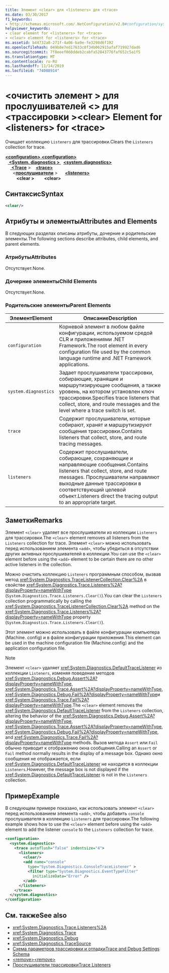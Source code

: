 ```yaml
---
title: Элемент <clear> для <listeners> для <trace>
ms.date: 03/30/2017
f1_keywords:
- http://schemas.microsoft.com/.NetConfiguration/v2.0#configuration/system.diagnostics/trace/listeners/clear
helpviewer_keywords:
- clear element for <listeners> for <trace>
- <clear> element for <listeners> for <trace>
ms.assetid: b44732a8-271f-4a06-ba9e-fe3298d6f192
ms.openlocfilehash: 049b8e7ed17633c0f34b062915afaf719927dad6
ms.sourcegitcommit: 7f8eeef060ddeb2cabfa52843776faf652c5a1f5
ms.translationtype: MT
ms.contentlocale: ru-RU
ms.lasthandoff: 11/14/2019
ms.locfileid: "74088914"
---
```

# <a name="clear-element-for-listeners-for-trace"></a><span data-ttu-id="063c8-102">\<очистить элемент > для прослушивателей \<> для \<трассировки ></span><span class="sxs-lookup"><span data-stu-id="063c8-102">\<clear> Element for \<listeners> for \<trace></span></span>
<span data-ttu-id="063c8-103">Очищает коллекцию `Listeners` для трассировки.</span><span class="sxs-lookup"><span data-stu-id="063c8-103">Clears the `Listeners` collection for trace.</span></span>  

<span data-ttu-id="063c8-104">[ **\<configuration>** ](../configuration-element.md)</span><span class="sxs-lookup"><span data-stu-id="063c8-104">[**\<configuration>**](../configuration-element.md)</span></span>\
<span data-ttu-id="063c8-105">&nbsp;&nbsp;[ **\<System. diagnostics >** ](system-diagnostics-element.md)</span><span class="sxs-lookup"><span data-stu-id="063c8-105">&nbsp;&nbsp;[**\<system.diagnostics>**](system-diagnostics-element.md)</span></span>\
<span data-ttu-id="063c8-106">&nbsp;&nbsp;&nbsp;&nbsp;[ **\<Trace**](trace-element.md) ></span><span class="sxs-lookup"><span data-stu-id="063c8-106">&nbsp;&nbsp;&nbsp;&nbsp;[**\<trace>**](trace-element.md)</span></span>\
<span data-ttu-id="063c8-107">&nbsp;&nbsp;&nbsp;&nbsp;&nbsp;&nbsp;\<[**прослушиватели**](listeners-element-for-trace.md) ></span><span class="sxs-lookup"><span data-stu-id="063c8-107">&nbsp;&nbsp;&nbsp;&nbsp;&nbsp;&nbsp;[**\<listeners>**](listeners-element-for-trace.md)</span></span>\
<span data-ttu-id="063c8-108">&nbsp;&nbsp;&nbsp;&nbsp;&nbsp;&nbsp;&nbsp;&nbsp; **\<clear >**</span><span class="sxs-lookup"><span data-stu-id="063c8-108">&nbsp;&nbsp;&nbsp;&nbsp;&nbsp;&nbsp;&nbsp;&nbsp;**\<clear>**</span></span>

## <a name="syntax"></a><span data-ttu-id="063c8-109">Синтаксис</span><span class="sxs-lookup"><span data-stu-id="063c8-109">Syntax</span></span>  
  
```xml  
<clear/>  
```  
  
## <a name="attributes-and-elements"></a><span data-ttu-id="063c8-110">Атрибуты и элементы</span><span class="sxs-lookup"><span data-stu-id="063c8-110">Attributes and Elements</span></span>  
 <span data-ttu-id="063c8-111">В следующих разделах описаны атрибуты, дочерние и родительские элементы.</span><span class="sxs-lookup"><span data-stu-id="063c8-111">The following sections describe attributes, child elements, and parent elements.</span></span>  
  
### <a name="attributes"></a><span data-ttu-id="063c8-112">Атрибуты</span><span class="sxs-lookup"><span data-stu-id="063c8-112">Attributes</span></span>  
 <span data-ttu-id="063c8-113">Отсутствует.</span><span class="sxs-lookup"><span data-stu-id="063c8-113">None.</span></span>  
  
### <a name="child-elements"></a><span data-ttu-id="063c8-114">Дочерние элементы</span><span class="sxs-lookup"><span data-stu-id="063c8-114">Child Elements</span></span>  
 <span data-ttu-id="063c8-115">Отсутствует.</span><span class="sxs-lookup"><span data-stu-id="063c8-115">None.</span></span>  
  
### <a name="parent-elements"></a><span data-ttu-id="063c8-116">Родительские элементы</span><span class="sxs-lookup"><span data-stu-id="063c8-116">Parent Elements</span></span>  
  
|<span data-ttu-id="063c8-117">Элемент</span><span class="sxs-lookup"><span data-stu-id="063c8-117">Element</span></span>|<span data-ttu-id="063c8-118">Описание</span><span class="sxs-lookup"><span data-stu-id="063c8-118">Description</span></span>|  
|-------------|-----------------|  
|`configuration`|<span data-ttu-id="063c8-119">Корневой элемент в любом файле конфигурации, используемом средой CLR и приложениями .NET Framework.</span><span class="sxs-lookup"><span data-stu-id="063c8-119">The root element in every configuration file used by the common language runtime and .NET Framework applications.</span></span>|  
|`system.diagnostics`|<span data-ttu-id="063c8-120">Задает прослушиватели трассировки, собирающие, хранящие и маршрутизирующие сообщения, а также уровень, на котором установлен ключ трассировки.</span><span class="sxs-lookup"><span data-stu-id="063c8-120">Specifies trace listeners that collect, store, and route messages and the level where a trace switch is set.</span></span>|  
|`trace`|<span data-ttu-id="063c8-121">Содержит прослушиватели, которые собирают, хранят и маршрутизируют сообщения трассировки.</span><span class="sxs-lookup"><span data-stu-id="063c8-121">Contains listeners that collect, store, and route tracing messages.</span></span>|  
|`listeners`|<span data-ttu-id="063c8-122">Содержит прослушиватели, собирающие, сохраняющие и направляющие сообщения.</span><span class="sxs-lookup"><span data-stu-id="063c8-122">Contains listeners that collect, store, and route messages.</span></span> <span data-ttu-id="063c8-123">Прослушиватели направляют выходные данные трассировки в соответствующий целевой объект.</span><span class="sxs-lookup"><span data-stu-id="063c8-123">Listeners direct the tracing output to an appropriate target.</span></span>|  
  
## <a name="remarks"></a><span data-ttu-id="063c8-124">Заметки</span><span class="sxs-lookup"><span data-stu-id="063c8-124">Remarks</span></span>  
 <span data-ttu-id="063c8-125">Элемент `<clear>` удаляет все прослушиватели из коллекции `Listeners` для трассировки.</span><span class="sxs-lookup"><span data-stu-id="063c8-125">The `<clear>` element removes all listeners from the `Listeners` collection for trace.</span></span> <span data-ttu-id="063c8-126">Элемент `<clear>` можно использовать перед использованием элемента `<add>`, чтобы убедиться в отсутствии других активных прослушивателей в коллекции.</span><span class="sxs-lookup"><span data-stu-id="063c8-126">You can use the `<clear>` element before using the `<add>` element to be certain there are no other active listeners in the collection.</span></span>  
  
 <span data-ttu-id="063c8-127">Можно очистить коллекцию `Listeners` программным способом, вызвав метод <xref:System.Diagnostics.TraceListenerCollection.Clear%2A> в свойстве <xref:System.Diagnostics.Trace.Listeners%2A?displayProperty=nameWithType> (`System.Diagnostics.Trace.Listeners.Clear()`).</span><span class="sxs-lookup"><span data-stu-id="063c8-127">You can clear the `Listeners` collection programmatically by calling the <xref:System.Diagnostics.TraceListenerCollection.Clear%2A> method on the <xref:System.Diagnostics.Trace.Listeners%2A?displayProperty=nameWithType> property (`System.Diagnostics.Trace.Listeners.Clear()`).</span></span>  
  
 <span data-ttu-id="063c8-128">Этот элемент можно использовать в файле конфигурации компьютера (Machine. config) и в файле конфигурации приложения.</span><span class="sxs-lookup"><span data-stu-id="063c8-128">This element can be used in the machine configuration file (Machine.config) and the application configuration file.</span></span>  
  
> [!NOTE]
> <span data-ttu-id="063c8-129">Элемент `<clear>` удаляет <xref:System.Diagnostics.DefaultTraceListener> из коллекции `Listeners`, изменяя поведение методов <xref:System.Diagnostics.Debug.Assert%2A?displayProperty=nameWithType>, <xref:System.Diagnostics.Trace.Assert%2A?displayProperty=nameWithType>, <xref:System.Diagnostics.Debug.Fail%2A?displayProperty=nameWithType>и <xref:System.Diagnostics.Trace.Fail%2A?displayProperty=nameWithType>.</span><span class="sxs-lookup"><span data-stu-id="063c8-129">The `<clear>` element removes the <xref:System.Diagnostics.DefaultTraceListener> from the `Listeners` collection, altering the behavior of the <xref:System.Diagnostics.Debug.Assert%2A?displayProperty=nameWithType>, <xref:System.Diagnostics.Trace.Assert%2A?displayProperty=nameWithType>, <xref:System.Diagnostics.Debug.Fail%2A?displayProperty=nameWithType>, and <xref:System.Diagnostics.Trace.Fail%2A?displayProperty=nameWithType> methods.</span></span> <span data-ttu-id="063c8-130">Вызов метода `Assert` или `Fail` обычно приводит к отображению окна сообщения.</span><span class="sxs-lookup"><span data-stu-id="063c8-130">Calling an `Assert` or `Fail` method normally results in the display of a message box.</span></span> <span data-ttu-id="063c8-131">Однако окно сообщения не отображается, если <xref:System.Diagnostics.DefaultTraceListener> не находится в коллекции `Listeners`.</span><span class="sxs-lookup"><span data-stu-id="063c8-131">However, the message box is not displayed if the <xref:System.Diagnostics.DefaultTraceListener> is not in the `Listeners` collection.</span></span>  
  
## <a name="example"></a><span data-ttu-id="063c8-132">Пример</span><span class="sxs-lookup"><span data-stu-id="063c8-132">Example</span></span>  
 <span data-ttu-id="063c8-133">В следующем примере показано, как использовать элемент `<clear>` перед использованием элемента `<add>`, чтобы добавить `console` прослушивателя в коллекцию `Listeners` для трассировки.</span><span class="sxs-lookup"><span data-stu-id="063c8-133">The following example shows how to use the `<clear>` element before using the `<add>` element to add the listener `console` to the `Listeners` collection for trace.</span></span>  
  
```xml  
<configuration>  
  <system.diagnostics>  
    <trace autoflush="false" indentsize="4">  
      <listeners>  
        <clear/>  
        <add name="console"   
          type="System.Diagnostics.ConsoleTraceListener" >  
          <filter type="System.Diagnostics.EventTypeFilter"   
            initializeData="Error" />  
        </add>  
      </listeners>  
    </trace>  
  </system.diagnostics>  
</configuration>   
```  
  
## <a name="see-also"></a><span data-ttu-id="063c8-134">См. также</span><span class="sxs-lookup"><span data-stu-id="063c8-134">See also</span></span>

- <xref:System.Diagnostics.Trace.Listeners%2A>
- <xref:System.Diagnostics.Trace>
- <xref:System.Diagnostics.Debug>
- <xref:System.Diagnostics.TraceSource>
- [<span data-ttu-id="063c8-135">Схема параметров трассировки и отладки</span><span class="sxs-lookup"><span data-stu-id="063c8-135">Trace and Debug Settings Schema</span></span>](index.md)
- [<span data-ttu-id="063c8-136">\<remove></span><span class="sxs-lookup"><span data-stu-id="063c8-136">\<remove></span></span>](remove-element-for-listeners-for-trace.md)
- [<span data-ttu-id="063c8-137">Прослушиватели трассировки</span><span class="sxs-lookup"><span data-stu-id="063c8-137">Trace Listeners</span></span>](../../../debug-trace-profile/trace-listeners.md)
